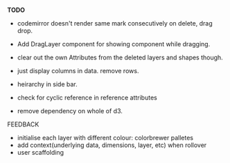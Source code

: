 **TODO**
* codemirror doesn't render same mark consecutively on delete, drag drop.

* Add DragLayer component for showing component while dragging.
* clear out the own Attributes from the deleted layers and shapes though.

* just display columns in data. remove rows. 
* heirarchy in side bar.

* check for cyclic reference in reference attributes

* remove dependency on whole of d3.


FEEDBACK
* initialise each layer with different colour: colorbrewer palletes
* add context(underlying data, dimensions, layer, etc) when rollover
* user scaffolding
